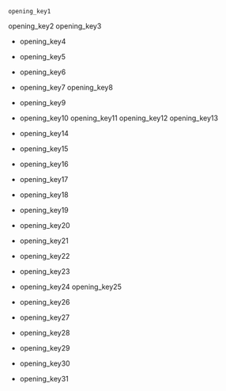 ```ngMeta
opening_key1
```

opening_key2
opening_key3
* opening_key4
* opening_key5
* opening_key6
* opening_key7
opening_key8
* opening_key9
* opening_key10
opening_key11
opening_key12
opening_key13


* opening_key14
* opening_key15
* opening_key16
* opening_key17
* opening_key18
* opening_key19
* opening_key20
* opening_key21
* opening_key22
* opening_key23
* opening_key24
opening_key25
* opening_key26
* opening_key27
* opening_key28
* opening_key29
* opening_key30
* opening_key31
